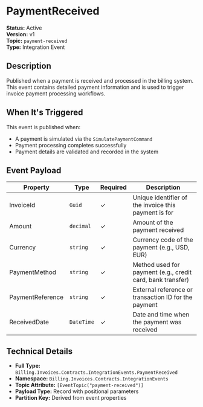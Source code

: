 # PaymentReceived

**Status:** Active  
**Version:** v1  
**Topic:** `payment-received`  
**Type:** Integration Event

## Description

Published when a payment is received and processed in the billing system. This event contains detailed payment information and is used to trigger invoice payment processing workflows.

## When It's Triggered

This event is published when:
- A payment is simulated via the `SimulatePaymentCommand`
- Payment processing completes successfully
- Payment details are validated and recorded in the system

## Event Payload

| Property | Type | Required | Description |
|----------|------|----------|-------------|
| InvoiceId | `Guid` | ✓ | Unique identifier of the invoice this payment is for |
| Amount | `decimal` | ✓ | Amount of the payment received |
| Currency | `string` | ✓ | Currency code of the payment (e.g., USD, EUR) |
| PaymentMethod | `string` | ✓ | Method used for payment (e.g., credit card, bank transfer) |
| PaymentReference | `string` | ✓ | External reference or transaction ID for the payment |
| ReceivedDate | `DateTime` | ✓ | Date and time when the payment was received |

## Technical Details

- **Full Type:** `Billing.Invoices.Contracts.IntegrationEvents.PaymentReceived`
- **Namespace:** `Billing.Invoices.Contracts.IntegrationEvents`
- **Topic Attribute:** `[EventTopic("payment-received")]`
- **Payload Type:** Record with positional parameters
- **Partition Key:** Derived from event properties